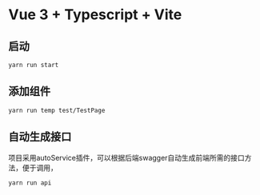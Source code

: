 # Vue 3 + Typescript + Vite

## 启动
```
yarn run start
```

## 添加组件
```
yarn run temp test/TestPage
```

## 自动生成接口
项目采用autoService插件，可以根据后端swagger自动生成前端所需的接口方法，便于调用，
```
yarn run api
```

